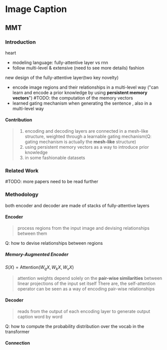 # Image Caption

## MMT

### Introduction
heart
* modeling language: fully-attentive layer vs rnn 
* follow multi-level & extensive (need to see more details) fashion

new design of the fully-attentive layer(two key novelty)
* encode image regions and their relationships in a multi-level way ("can learn and encode a prior knowledge by using **persistent memory vectors**") #TODO: the computation of the memory vectors 
* learned gating mechanism when generating the sentence , also in a multi-level way

#### Contribution
> 1. encoding and decoding layers are connected in a mesh-like structure, weighted through a learnable gating mechanism(Q: gating mechanism is actually the **mesh-like** structure)
> 2. using persistent memory vectors as a way to introduce prior knowledge 
> 3. in some fashionable datasets

### Related Work
#TODO: more papers need to be read further


### Methodology
both encoder and decoder are made of stacks of fully-attentive layers

#### Encoder
> process regions from the input image and devising relationships between them

Q: how to devise relationships  between regions 

##### Memory-Augmented Encoder

$S(X)=\text{Attention}(W_qX, W_kX, W_vX)$

> attention weights depend solely on the **pair-wise similarities** between linear projections of the input set itself
> There are, the self-attention operator can be seen as a way of encoding pair-wise relationships



#### Decoder
> reads from the output of each encoding layer to generate output caption word by word

Q: how to compute the probability distribution over the vocab in the transformer


#### Connection